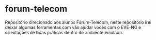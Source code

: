 # forum-telecom

Repositório direcionado aos alunos Fórum-Telecom, neste repositório irei deixar algumas ferramentas com vão ajudar vocês com o EVE-NG e orientações de boas práticas dentro do ambiente emulado.
